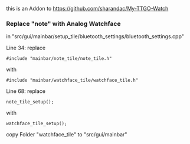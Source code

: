 
this is an Addon to https://github.com/sharandac/My-TTGO-Watch

### Replace "note" with Analog Watchface

in "src/gui/mainbar/setup_tile/bluetooth_settings/bluetooth_settings.cpp"

Line 34:
replace 
```
#include "mainbar/note_tile/note_tile.h"
```
with
```
#include "mainbar/watchface_tile/watchface_tile.h"
```

Line 68:
replace
```
note_tile_setup();
```
with
```
watchface_tile_setup();
```

copy Folder "watchface_tile" to "src/gui/mainbar"
